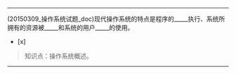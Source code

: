 ---
(20150309_操作系统试题_doc)现代操作系统的特点是程序的_____执行、系统所拥有的资源被_____和系统的用户_____的使用。
- [x]  

> 知识点：操作系统概述。

---